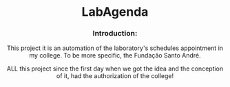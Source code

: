 <header>
  <h1>LabAgenda</h1>
  <h3>Introduction:</h3>
  <p1>This project it is an automation of the laboratory's schedules appointment in my college. To be more specific, the Fundação Santo André.</p>
  <p2>ALL this project since the first day when we got the idea and the conception of it, had the authorization of the college!</p2>
  <h3></h3>
</header>



